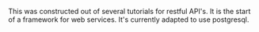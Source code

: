This was constructed out of several tutorials for restful API's.
It is the start of a framework for web services. 
It's currently adapted to use postgresql.